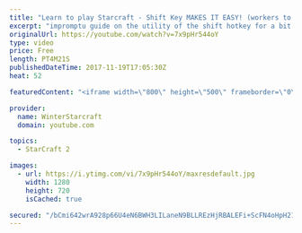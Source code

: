 ```yaml
---
title: "Learn to play Starcraft - Shift Key MAKES IT EASY! (workers to gas, waypoints, ctrl grps, moving)"
excerpt: "impromptu guide on the utility of the shift hotkey for a bit of everything"
originalUrl: https://youtube.com/watch?v=7x9pHr544oY
type: video
price: Free
length: PT4M21S
publishedDateTime: 2017-11-19T17:05:30Z
heat: 52

featuredContent: "<iframe width=\"800\" height=\"500\" frameborder=\"0\" src=\"https://www.youtube.com/embed/7x9pHr544oY\" allow=\"accelerometer; autoplay; encrypted-media; gyroscope; picture-in-picture\" allowfullscreen></iframe>"

provider:
  name: WinterStarcraft
  domain: youtube.com

topics:
  - StarCraft 2

images:
  - url: https://i.ytimg.com/vi/7x9pHr544oY/maxresdefault.jpg
    width: 1280
    height: 720
    isCached: true

secured: "/bCmi642wrA928p66U4eN6BWH3LILaneN9BLLREzHjRBALEFi+ScFN4oHpH21eJPAzFfbneUKXK8XxymFFOZqLaEwlt0zglr3vcN6Pll+MgfVqXk4Du6LEzIpQJ6eb70vRrbwpoHKPaxxOLN4rytwBZAe6ielWhsYk7tfSonvftPsuXcAMBbNNiTo84zB+HakD6cuDcwOXds9YoVfh6PfuJb2c/a66hr65EUrQgXbBIfyyYO3KYxlkpBxy/9suK0xkT4Hc0blRb9LU5p8ll3wJ8rDKbIcy0g4ToWmhPGCjqeq+22R76Za7JjDep2xP5k9VkAz3yP2sTR/bolQRY+jRBt5m06jl6hsa+TvzpK15avYLWYEgU6pOXne22oZ1UG5+Mwjk4J3prO+cceQU7YczufvycYklxTteGSAWH3S10=;U9RvOOBirpdvE1OeVwxIwA=="
---
```


